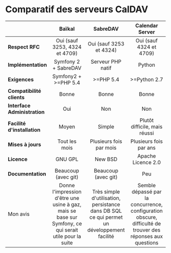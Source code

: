 Comparatif des serveurs CalDAV
===================================


|            | Baïkal       | SabreDAV  | Calendar Server |
|:-----------|:------------:|:---------:|:---------------:|
| **Respect RFC** | Oui (sauf 3253, 4324 et 4709) | Oui (sauf 3253 et 4324) | Oui (sauf 4324 et 4709) |
| **Implémentation** | Symfony 2 + SabreDAV | Serveur PHP natif | Python |
| **Exigences** | Symfony2 + >=PHP 5.4 | >=PHP 5.4 | >=Python 2.7 |
| **Compatibilité clients** | Bonne | Bonne | Bonne |
| **Interface Administration** | Oui | Non | Non |
| **Facilité d'installation** | Moyen | Simple | Plutôt difficile, mais réussi |
| **Mises à jours** | Tout les mois | Plusieurs fois par mois | Plusieurs fois par ans |
| **Licence** | GNU GPL | New BSD | Apache Licence 2.0 |
| **Documentation** | Beaucoup (avec git) | Beaucoup (avec git) | Peu |
| Mon avis | Donne l'impression d'être une usine à gaz, mais se base sur Symfony, ce qui serait utile pour la suite | Très simple d'utilisation, persistance dans DB SQL ce qui permet un développement facilité | Semble dépassé par la concurrence, configuration obscure, difficulté de trouver des réponses aux questions |